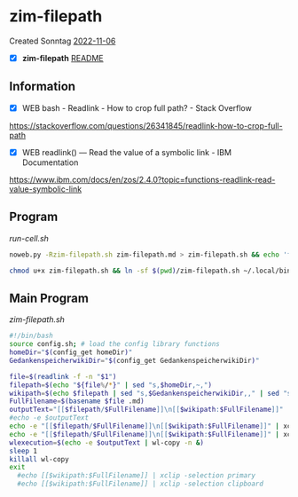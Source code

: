 # zim-filepath
Created Sonntag [2022-11-06]()
- [X] **zim-filepath** [README](README.md)


## Information

- [X] WEB bash - Readlink - How to crop full path? - Stack Overflow

 <https://stackoverflow.com/questions/26341845/readlink-how-to-crop-full-path>

- [X] WEB readlink() — Read the value of a symbolic link - IBM Documentation

 <https://www.ibm.com/docs/en/zos/2.4.0?topic=functions-readlink-read-value-symbolic-link>


## Program

*run-cell.sh*
```bash
noweb.py -Rzim-filepath.sh zim-filepath.md > zim-filepath.sh && echo 'fertig'
```


```bash
chmod u+x zim-filepath.sh && ln -sf $(pwd)/zim-filepath.sh ~/.local/bin/zim-filepath.sh && echo 'fertig'
```

## Main Program

*zim-filepath.sh*
```bash
#!/bin/bash
source config.sh; # load the config library functions
homeDir="$(config_get homeDir)"
GedankenspeicherwikiDir="$(config_get GedankenspeicherwikiDir)"

file=$(readlink -f -n "$1")
filepath=$(echo "${file%/*}" | sed "s,$homeDir,~,")
wikipath=$(echo $filepath | sed "s,$GedankenspeicherwikiDir,," | sed "s,/,:,g")
FullFilename=$(basename $file .md)
outputText="[[$filepath/$FullFilename]]\n[[$wikipath:$FullFilename]]"
#echo -e $outputText
echo -e "[[$filepath/$FullFilename]]\n[[$wikipath:$FullFilename]]" | xclip -selection primary
echo -e "[[$filepath/$FullFilename]]\n[[$wikipath:$FullFilename]]" | xclip -selection clipboard
wlexecution=$(echo -e $outputText | wl-copy -n &)
sleep 1
killall wl-copy
exit
  #echo [[$wikipath:$FullFilename]] | xclip -selection primary
  #echo [[$wikipath:$FullFilename]] | xclip -selection clipboard
```


